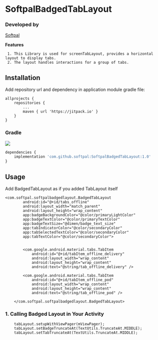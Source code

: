 # SoftpalBadgedTabLayout


### Developed by
[Softpal](https://www.github.com/softpal)

**Features**

     1. This Library is used for screenTabLayout, provides a horizontal layout to display tabs. 
     2. The layout handles interactions for a group of tabs.
     
 ## Installation

Add repository url and dependency in application module gradle file:
  
	allprojects {
		repositories {
			...
			maven { url 'https://jitpack.io' }
		}
	}

### Gradle
[![](https://jitpack.io/v/softpal/SoftpalBadgedTabLayout.svg)](https://jitpack.io/#softpal/SoftpalBadgedTabLayout)
```javascript
dependencies {
    implementation 'com.github.softpal:SoftpalBadgedTabLayout:1.0'
}
```
## Usage

Add BadgedTabLayout as if you added TabLayout itself
 
    <com.softpal.softpalbadgedlayout.BadgedTabLayout
            android:id="@+id/tabs_offline"
            android:layout_width="match_parent"
            android:layout_height="wrap_content"
            app:badgeBackgroundColor="@color/primaryLightColor"
            app:badgeTextColor="@color/primaryTextColor"
            app:badgeTextSize="@dimen/badge_text_size"
            app:tabIndicatorColor="@color/secondaryColor"
            app:tabSelectedTextColor="@color/secondaryColor"
            app:tabTextColor="@color/secondaryColor">


            <com.google.android.material.tabs.TabItem
                android:id="@+id/tabItem_offline_delivery"
                android:layout_width="wrap_content"
                android:layout_height="wrap_content"
                android:text="@string/tab_offline_delivery" />

            <com.google.android.material.tabs.TabItem
                android:id="@+id/tabItem_offline_pod"
                android:layout_width="wrap_content"
                android:layout_height="wrap_content"
                android:text="@string/tab_offline_pod" />

        </com.softpal.softpalbadgedlayout.BadgedTabLayout>
        
        
   ### 1. Calling Badged Layout in Your Activity
   
        tabLayout.setupWithViewPager(mViewPager);
        tabLayout.setBadgeTruncateAt(TextUtils.TruncateAt.MIDDLE);
	    tabLayout.setTabTruncateAt(TextUtils.TruncateAt.MIDDLE);
   


